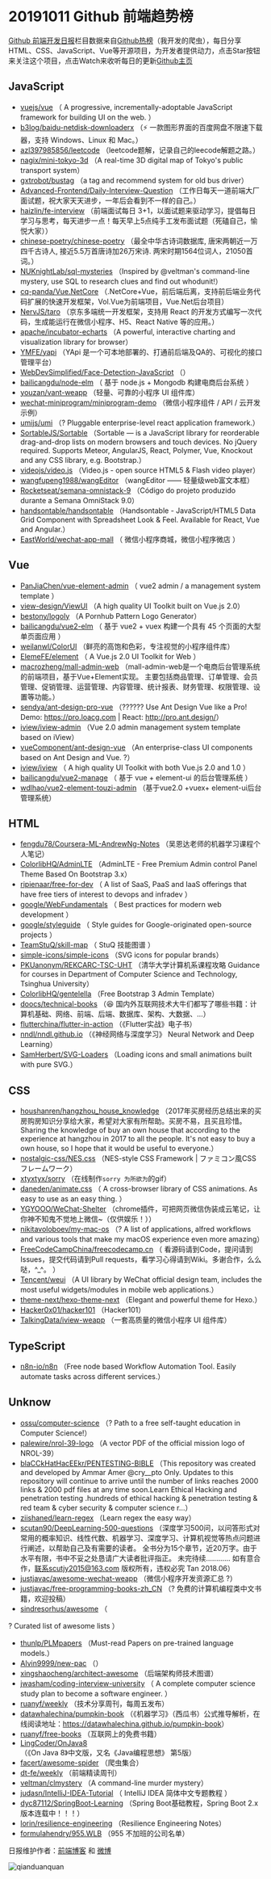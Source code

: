 # 20191011 Github 前端趋势榜

[Github 前端开发日报](https://qdkfweb.cn/c/news)栏目数据来自[Github热榜](https://github.qdkfweb.cn/)（我开发的爬虫），每日分享HTML、CSS、JavaScript、Vue等开源项目，为开发者提供动力，点击Star按钮来关注这个项目，点击Watch来收听每日的更新[Github主页](https://github.com/kujian/githubTrending)
## JavaScript

* [vuejs/vue](https://github.com/vuejs/vue) （
        A progressive, incrementally-adoptable JavaScript framework for building UI on the web.
      ）
* [b3log/baidu-netdisk-downloaderx](https://github.com/b3log/baidu-netdisk-downloaderx) （⚡️ 一款图形界面的百度网盘不限速下载器，支持 Windows、Linux 和 Mac。）
* [azl397985856/leetcode](https://github.com/azl397985856/leetcode) （leetcode题解，记录自己的leecode解题之路。）
* [nagix/mini-tokyo-3d](https://github.com/nagix/mini-tokyo-3d) （A real-time 3D digital map of Tokyo's public transport system）
* [gxtrobot/bustag](https://github.com/gxtrobot/bustag) （a tag and recommend system for old bus driver）
* [Advanced-Frontend/Daily-Interview-Question](https://github.com/Advanced-Frontend/Daily-Interview-Question) （工作日每天一道前端大厂面试题，祝大家天天进步，一年后会看到不一样的自己。）
* [haizlin/fe-interview](https://github.com/haizlin/fe-interview) （前端面试每日 3+1，以面试题来驱动学习，提倡每日学习与思考，每天进步一点！每天早上5点纯手工发布面试题（死磕自己，愉悦大家））
* [chinese-poetry/chinese-poetry](https://github.com/chinese-poetry/chinese-poetry) （最全中华古诗词数据库, 唐宋两朝近一万四千古诗人, 接近5.5万首唐诗加26万宋诗. 两宋时期1564位词人，21050首词。）
* [NUKnightLab/sql-mysteries](https://github.com/NUKnightLab/sql-mysteries) （Inspired by @veltman's command-line mystery, use SQL to research clues and find out whodunit!）
* [cq-panda/Vue.NetCore](https://github.com/cq-panda/Vue.NetCore) （.NetCore+Vue，前后端后离，支持前后端业务代码扩展的快速开发框架，Vol.Vue为前端项目，Vue.Net后台项目）
* [NervJS/taro](https://github.com/NervJS/taro) （京东多端统一开发框架，支持用 React 的开发方式编写一次代码，生成能运行在微信小程序、H5、React Native 等的应用。）
* [apache/incubator-echarts](https://github.com/apache/incubator-echarts) （A powerful, interactive charting and visualization library for browser）
* [YMFE/yapi](https://github.com/YMFE/yapi) （YApi 是一个可本地部署的、打通前后端及QA的、可视化的接口管理平台）
* [WebDevSimplified/Face-Detection-JavaScript](https://github.com/WebDevSimplified/Face-Detection-JavaScript) （）
* [bailicangdu/node-elm](https://github.com/bailicangdu/node-elm) （
        基于 node.js + Mongodb 构建电商后台系统
      ）
* [youzan/vant-weapp](https://github.com/youzan/vant-weapp) （轻量、可靠的小程序 UI 组件库）
* [wechat-miniprogram/miniprogram-demo](https://github.com/wechat-miniprogram/miniprogram-demo) （微信小程序组件 / API / 云开发示例）
* [umijs/umi](https://github.com/umijs/umi) （? Pluggable enterprise-level react application framework.）
* [SortableJS/Sortable](https://github.com/SortableJS/Sortable) （Sortable — is a JavaScript library for reorderable drag-and-drop lists on modern browsers and touch devices. No jQuery required. Supports Meteor, AngularJS, React, Polymer, Vue, Knockout and any CSS library, e.g. Bootstrap.）
* [videojs/video.js](https://github.com/videojs/video.js) （Video.js - open source HTML5 &amp; Flash video player）
* [wangfupeng1988/wangEditor](https://github.com/wangfupeng1988/wangEditor) （wangEditor —— 轻量级web富文本框）
* [Rocketseat/semana-omnistack-9](https://github.com/Rocketseat/semana-omnistack-9) （Código do projeto produzido durante a Semana OmniStack 9.0）
* [handsontable/handsontable](https://github.com/handsontable/handsontable) （Handsontable - JavaScript/HTML5 Data Grid Component with Spreadsheet Look &amp; Feel. Available for React, Vue and Angular.）
* [EastWorld/wechat-app-mall](https://github.com/EastWorld/wechat-app-mall) （
        微信小程序商城，微信小程序微店
      ）

## Vue

* [PanJiaChen/vue-element-admin](https://github.com/PanJiaChen/vue-element-admin) （
        vue2 admin / a management system template
      ）
* [view-design/ViewUI](https://github.com/view-design/ViewUI) （A high quality UI Toolkit built on Vue.js 2.0）
* [bestony/logoly](https://github.com/bestony/logoly) （A Pornhub Pattern Logo Generator）
* [bailicangdu/vue2-elm](https://github.com/bailicangdu/vue2-elm) （
        基于 vue2 + vuex 构建一个具有 45 个页面的大型单页面应用
      ）
* [weilanwl/ColorUI](https://github.com/weilanwl/ColorUI) （鲜亮的高饱和色彩，专注视觉的小程序组件库）
* [ElemeFE/element](https://github.com/ElemeFE/element) （
        A Vue.js 2.0 UI Toolkit for Web
      ）
* [macrozheng/mall-admin-web](https://github.com/macrozheng/mall-admin-web) （mall-admin-web是一个电商后台管理系统的前端项目，基于Vue+Element实现。 主要包括商品管理、订单管理、会员管理、促销管理、运营管理、内容管理、统计报表、财务管理、权限管理、设置等功能。）
* [sendya/ant-design-pro-vue](https://github.com/sendya/ant-design-pro-vue) （??&#x200d;???&#x200d;? Use Ant Design Vue like a Pro! Demo: <a href="https://pro.loacg.com" rel="nofollow">https://pro.loacg.com</a> | React: <a href="http://pro.ant.design/" rel="nofollow">http://pro.ant.design/</a>）
* [iview/iview-admin](https://github.com/iview/iview-admin) （Vue 2.0 admin management system template based on iView）
* [vueComponent/ant-design-vue](https://github.com/vueComponent/ant-design-vue) （An enterprise-class UI components based on Ant Design and Vue. ?）
* [iview/iview](https://github.com/iview/iview) （
        A high quality UI Toolkit with both Vue.js 2.0 and 1.0
      ）
* [bailicangdu/vue2-manage](https://github.com/bailicangdu/vue2-manage) （
        基于 vue + element-ui 的后台管理系统
      ）
* [wdlhao/vue2-element-touzi-admin](https://github.com/wdlhao/vue2-element-touzi-admin) （基于vue2.0 +vuex+ element-ui后台管理系统）

## HTML

* [fengdu78/Coursera-ML-AndrewNg-Notes](https://github.com/fengdu78/Coursera-ML-AndrewNg-Notes) （吴恩达老师的机器学习课程个人笔记）
* [ColorlibHQ/AdminLTE](https://github.com/ColorlibHQ/AdminLTE) （AdminLTE - Free Premium Admin control Panel Theme Based On Bootstrap 3.x）
* [ripienaar/free-for-dev](https://github.com/ripienaar/free-for-dev) （
        A list of SaaS, PaaS and IaaS offerings that have free tiers of interest to devops and infradev
      ）
* [google/WebFundamentals](https://github.com/google/WebFundamentals) （
        Best practices for modern web development
      ）
* [google/styleguide](https://github.com/google/styleguide) （
        Style guides for Google-originated open-source projects
      ）
* [TeamStuQ/skill-map](https://github.com/TeamStuQ/skill-map) （
        StuQ 技能图谱
      ）
* [simple-icons/simple-icons](https://github.com/simple-icons/simple-icons) （SVG icons for popular brands）
* [PKUanonym/REKCARC-TSC-UHT](https://github.com/PKUanonym/REKCARC-TSC-UHT) （清华大学计算机系课程攻略 Guidance for courses in Department of Computer Science and Technology, Tsinghua University）
* [ColorlibHQ/gentelella](https://github.com/ColorlibHQ/gentelella) （Free Bootstrap 3 Admin Template）
* [doocs/technical-books](https://github.com/doocs/technical-books) （&#x1f606; 国内外互联网技术大牛们都写了哪些书籍：计算机基础、网络、前端、后端、数据库、架构、大数据、...）
* [flutterchina/flutter-in-action](https://github.com/flutterchina/flutter-in-action) （《Flutter实战》电子书）
* [nndl/nndl.github.io](https://github.com/nndl/nndl.github.io) （《神经网络与深度学习》 Neural Network and Deep Learning）
* [SamHerbert/SVG-Loaders](https://github.com/SamHerbert/SVG-Loaders) （Loading icons and small animations built with pure SVG.）

## CSS

* [houshanren/hangzhou_house_knowledge](https://github.com/houshanren/hangzhou_house_knowledge) （2017年买房经历总结出来的买房购房知识分享给大家，希望对大家有所帮助。买房不易，且买且珍惜。Sharing the knowledge of buy an own house that according to the experience at hangzhou in 2017 to all the people. It's not easy to buy a own house, so I hope that it would be useful to everyone.）
* [nostalgic-css/NES.css](https://github.com/nostalgic-css/NES.css) （NES-style CSS Framework | ファミコン風CSSフレームワーク）
* [xtyxtyx/sorry](https://github.com/xtyxtyx/sorry) （在线制作`sorry 为所欲为`的gif）
* [daneden/animate.css](https://github.com/daneden/animate.css) （
        A cross-browser library of CSS animations. As easy to use as an easy thing.
      ）
* [YGYOOO/WeChat-Shelter](https://github.com/YGYOOO/WeChat-Shelter) （chrome插件，可把网页微信伪装成云笔记，让你神不知鬼不觉地上微信~（仅供娱乐！））
* [nikitavoloboev/my-mac-os](https://github.com/nikitavoloboev/my-mac-os) （? A list of applications, alfred workflows and various tools that make my macOS experience even more amazing）
* [FreeCodeCampChina/freecodecamp.cn](https://github.com/FreeCodeCampChina/freecodecamp.cn) （
        看源码请到Code，提问请到Issues，提交代码请到Pull requests，看学习心得请到Wiki。多谢合作，么么哒，^_^。
      ）
* [Tencent/weui](https://github.com/Tencent/weui) （A UI library by WeChat official design team, includes the most useful widgets/modules in mobile web applications.）
* [theme-next/hexo-theme-next](https://github.com/theme-next/hexo-theme-next) （Elegant and powerful theme for Hexo.）
* [Hacker0x01/hacker101](https://github.com/Hacker0x01/hacker101) （Hacker101）
* [TalkingData/iview-weapp](https://github.com/TalkingData/iview-weapp) （一套高质量的微信小程序 UI 组件库）

## TypeScript

* [n8n-io/n8n](https://github.com/n8n-io/n8n) （Free node based Workflow Automation Tool. Easily automate tasks across different services.）

## Unknow

* [ossu/computer-science](https://github.com/ossu/computer-science) （? Path to a free self-taught education in Computer Science!）
* [palewire/nrol-39-logo](https://github.com/palewire/nrol-39-logo) （A vector PDF of the official mission logo of NROL-39）
* [blaCCkHatHacEEkr/PENTESTING-BIBLE](https://github.com/blaCCkHatHacEEkr/PENTESTING-BIBLE) （This repository was created and developed by Ammar Amer @cry__pto Only. Updates to this repository will continue to arrive until the number of links reaches 2000 links &amp; 2000 pdf files at any time soon.Learn Ethical Hacking and penetration testing .hundreds of ethical hacking &amp; penetration testing &amp; red team &amp; cyber security &amp; computer science r…）
* [ziishaned/learn-regex](https://github.com/ziishaned/learn-regex) （Learn regex the easy way）
* [scutan90/DeepLearning-500-questions](https://github.com/scutan90/DeepLearning-500-questions) （深度学习500问，以问答形式对常用的概率知识、线性代数、机器学习、深度学习、计算机视觉等热点问题进行阐述，以帮助自己及有需要的读者。 全书分为15个章节，近20万字。由于水平有限，书中不妥之处恳请广大读者批评指正。 未完待续............ 如有意合作，联系scutjy2015@163.com 版权所有，违权必究 Tan 2018.06）
* [justjavac/awesome-wechat-weapp](https://github.com/justjavac/awesome-wechat-weapp) （微信小程序开发资源汇总 ?）
* [justjavac/free-programming-books-zh_CN](https://github.com/justjavac/free-programming-books-zh_CN) （? 免费的计算机编程类中文书籍，欢迎投稿）
* [sindresorhus/awesome](https://github.com/sindresorhus/awesome) （
        
? Curated list of awesome lists
      ）
* [thunlp/PLMpapers](https://github.com/thunlp/PLMpapers) （Must-read Papers on pre-trained language models.）
* [Alvin9999/new-pac](https://github.com/Alvin9999/new-pac) （）
* [xingshaocheng/architect-awesome](https://github.com/xingshaocheng/architect-awesome) （后端架构师技术图谱）
* [jwasham/coding-interview-university](https://github.com/jwasham/coding-interview-university) （
        A complete computer science study plan to become a software engineer.
      ）
* [ruanyf/weekly](https://github.com/ruanyf/weekly) （技术分享周刊，每周五发布）
* [datawhalechina/pumpkin-book](https://github.com/datawhalechina/pumpkin-book) （《机器学习》（西瓜书）公式推导解析，在线阅读地址：<a href="https://datawhalechina.github.io/pumpkin-book" rel="nofollow">https://datawhalechina.github.io/pumpkin-book</a>）
* [ruanyf/free-books](https://github.com/ruanyf/free-books) （互联网上的免费书籍）
* [LingCoder/OnJava8](https://github.com/LingCoder/OnJava8) （《On Java 8》中文版，又名《Java编程思想》 第5版）
* [facert/awesome-spider](https://github.com/facert/awesome-spider) （爬虫集合）
* [dt-fe/weekly](https://github.com/dt-fe/weekly) （前端精读周刊）
* [veltman/clmystery](https://github.com/veltman/clmystery) （A command-line murder mystery）
* [judasn/IntelliJ-IDEA-Tutorial](https://github.com/judasn/IntelliJ-IDEA-Tutorial) （
        IntelliJ IDEA 简体中文专题教程
      ）
* [dyc87112/SpringBoot-Learning](https://github.com/dyc87112/SpringBoot-Learning) （Spring Boot基础教程，Spring Boot 2.x版本连载中！！！）
* [lorin/resilience-engineering](https://github.com/lorin/resilience-engineering) （Resilience Engineering Notes）
* [formulahendry/955.WLB](https://github.com/formulahendry/955.WLB) （955 不加班的公司名单）


日报维护作者：[前端博客](https://qdkfweb.cn/) 和 [微博](https://qdkfweb.cn/go/weibo)

![qianduanquan](https://user-images.githubusercontent.com/3055447/38468989-651132ac-3b80-11e8-8e6b-15122322a9d7.png)